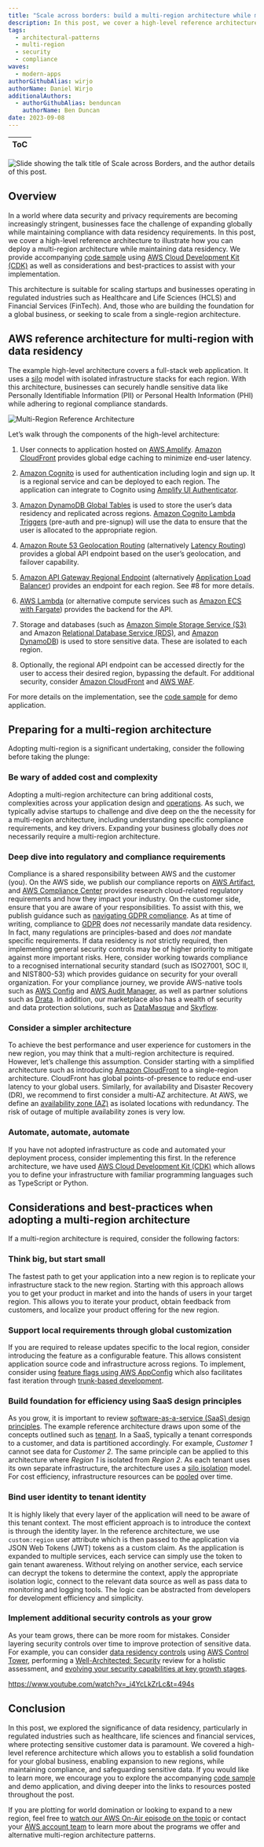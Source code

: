 ```yaml
---
title: "Scale across borders: build a multi-region architecture while maintaining data residency"
description: In this post, we cover a high-level reference architecture to illustrate how you can deploy a multi-region architecture while maintaining data residency. This architecture is suitable for scaling startups and businesses operating in regulated industries and, those who are building the foundation for a global business.
tags:
  - architectural-patterns
  - multi-region
  - security
  - compliance
waves:
  - modern-apps
authorGithubAlias: wirjo
authorName: Daniel Wirjo
additionalAuthors: 
  - authorGithubAlias: benduncan
    authorName: Ben Duncan
date: 2023-09-08
---
```


|ToC|
|---|

![Slide showing the talk title of Scale across Borders, and the author details of this post.](./images/cover.jpg)

## Overview

In a world where data security and privacy requirements are becoming increasingly stringent, businesses face the challenge of expanding globally while maintaining compliance with data residency requirements. In this post, we cover a high-level reference architecture to illustrate how you can deploy a multi-region architecture while maintaining data residency. We provide accompanying [code sample](https://github.com/aws-samples/multi-region-data-residency) using [AWS Cloud Development Kit (CDK)](https://aws.amazon.com/cdk/?sc_channel=el&sc_campaign=appswave&sc_content=scale-beyond-borders&sc_geo=mult&sc_country=mult&sc_outcome=acq) as well as considerations and best-practices to assist with your implementation.

This architecture is suitable for scaling startups and businesses operating in regulated industries such as Healthcare and Life Sciences (HCLS) and Financial Services (FinTech). And, those who are building the foundation for a global business, or seeking to scale from a single-region architecture.

## AWS reference architecture for multi-region with data residency

The example high-level architecture covers a full-stack web application. It uses a [silo](https://docs.aws.amazon.com/wellarchitected/latest/saas-lens/silo-pool-and-bridge-models.html?sc_channel=el&sc_campaign=appswave&sc_content=scale-beyond-borders&sc_geo=mult&sc_country=mult&sc_outcome=acq) model with isolated infrastructure stacks for each region. With this architecture, businesses can securely handle sensitive data like Personally Identifiable Information (PII) or Personal Health Information (PHI) while adhering to regional compliance standards.

![Multi-Region Reference Architecture](./images/multi-region-architecture.png)

Let’s walk through the components of the high-level architecture:

1. User connects to application hosted on [AWS Amplify](https://aws.amazon.com/amplify/?sc_channel=el&sc_campaign=appswave&sc_content=scale-beyond-borders&sc_geo=mult&sc_country=mult&sc_outcome=acq). [Amazon CloudFront](https://aws.amazon.com/cloudfront/?sc_channel=el&sc_campaign=appswave&sc_content=scale-beyond-borders&sc_geo=mult&sc_country=mult&sc_outcome=acq) provides global edge caching to minimize end-user latency.  

2. [Amazon Cognito](https://aws.amazon.com/cognito/?sc_channel=el&sc_campaign=appswave&sc_content=scale-beyond-borders&sc_geo=mult&sc_country=mult&sc_outcome=acq) is used for authentication including login and sign up. It is a regional service and can be deployed to each region. The application can integrate to Cognito using [Amplify UI Authenticator](https://ui.docs.amplify.aws/react/connected-components/authenticator?sc_channel=el&sc_campaign=appswave&sc_content=scale-beyond-borders&sc_geo=mult&sc_country=mult&sc_outcome=acq).  

3. [Amazon DynamoDB Global Tables](https://docs.aws.amazon.com/amazondynamodb/latest/developerguide/GlobalTables.html) is used to store the user’s data residency and replicated across regions. [Amazon Cognito Lambda Triggers](https://docs.aws.amazon.com/cognito/latest/developerguide/cognito-user-identity-pools-working-with-aws-lambda-triggers.html?sc_channel=el&sc_campaign=appswave&sc_content=scale-beyond-borders&sc_geo=mult&sc_country=mult&sc_outcome=acq) (pre-auth and pre-signup) will use the data to ensure that the user is allocated to the appropriate region.  

4. [Amazon Route 53 Geolocation Routing](https://docs.aws.amazon.com/Route53/latest/DeveloperGuide/routing-policy-geo.html?sc_channel=el&sc_campaign=appswave&sc_content=scale-beyond-borders&sc_geo=mult&sc_country=mult&sc_outcome=acq) (alternatively [Latency Routing](https://docs.aws.amazon.com/Route53/latest/DeveloperGuide/routing-policy-latency.html?sc_channel=el&sc_campaign=appswave&sc_content=scale-beyond-borders&sc_geo=mult&sc_country=mult&sc_outcome=acq)) provides a global API endpoint based on the user’s geolocation, and failover capability.  

5. [Amazon API Gateway Regional Endpoint](https://docs.aws.amazon.com/apigateway/latest/developerguide/api-gateway-api-endpoint-types.html#api-gateway-api-endpoint-types-regional?sc_channel=el&sc_campaign=appswave&sc_content=scale-beyond-borders&sc_geo=mult&sc_country=mult&sc_outcome=acq) (alternatively [Application Load Balancer](https://docs.aws.amazon.com/elasticloadbalancing/latest/application/introduction.html?sc_channel=el&sc_campaign=appswave&sc_content=scale-beyond-borders&sc_geo=mult&sc_country=mult&sc_outcome=acq)) provides an endpoint for each region. See #8 for more details.  

6. [AWS Lambda](https://aws.amazon.com/lambda/?sc_channel=el&sc_campaign=appswave&sc_content=scale-beyond-borders&sc_geo=mult&sc_country=mult&sc_outcome=acq) (or alternative compute services such as [Amazon ECS with Fargate](https://docs.aws.amazon.com/AmazonECS/latest/developerguide/AWS_Fargate.html?sc_channel=el&sc_campaign=appswave&sc_content=scale-beyond-borders&sc_geo=mult&sc_country=mult&sc_outcome=acq)) provides the backend for the API.  

7. Storage and databases (such as [Amazon Simple Storage Service (S3)](https://aws.amazon.com/s3/?sc_channel=el&sc_campaign=appswave&sc_content=scale-beyond-borders&sc_geo=mult&sc_country=mult&sc_outcome=acq) and Amazon [Relational Database Service (RDS)](https://aws.amazon.com/rds/?sc_channel=el&sc_campaign=appswave&sc_content=scale-beyond-borders&sc_geo=mult&sc_country=mult&sc_outcome=acq), and [Amazon DynamoDB](https://aws.amazon.com/dynamodb/?sc_channel=el&sc_campaign=appswave&sc_content=scale-beyond-borders&sc_geo=mult&sc_country=mult&sc_outcome=acq)) is used to store sensitive data. These are isolated to each region.  

8. Optionally, the regional API endpoint can be accessed directly for the user to access their desired region, bypassing the default. For additional security, consider [Amazon CloudFront](https://aws.amazon.com/cloudfront/?sc_channel=el&sc_campaign=appswave&sc_content=scale-beyond-borders&sc_geo=mult&sc_country=mult&sc_outcome=acq) and [AWS WAF](https://aws.amazon.com/waf/?sc_channel=el&sc_campaign=appswave&sc_content=scale-beyond-borders&sc_geo=mult&sc_country=mult&sc_outcome=acq).

For more details on the implementation, see the [code sample](https://github.com/aws-samples/multi-region-data-residency) for demo application.

## Preparing for a multi-region architecture

Adopting multi-region is a significant undertaking, consider the following before taking the plunge:

### Be wary of added cost and complexity

Adopting a multi-region architecture can bring additional costs, complexities across your application design and [operations](https://docs.aws.amazon.com/whitepapers/latest/aws-multi-region-fundamentals/multi-region-fundamental-4-operational-readiness.html?sc_channel=el&sc_campaign=appswave&sc_content=scale-beyond-borders&sc_geo=mult&sc_country=mult&sc_outcome=acq). As such, we typically advise startups to challenge and dive deep on the the necessity for a multi-region architecture, including understanding specific compliance requirements, and key drivers. Expanding your business globally does *not* necessarily  require a multi-region architecture.

### Deep dive into regulatory and compliance requirements

Compliance is a shared responsibility between AWS and the customer (you). On the AWS side, we publish our compliance reports on [AWS Artifact](https://aws.amazon.com/artifact/?sc_channel=el&sc_campaign=appswave&sc_content=scale-beyond-borders&sc_geo=mult&sc_country=mult&sc_outcome=acq), and [AWS Compliance Center](https://aws.amazon.com/financial-services/security-compliance/compliance-center/?sc_channel=el&sc_campaign=appswave&sc_content=scale-beyond-borders&sc_geo=mult&sc_country=mult&sc_outcome=acq) provides research cloud-related regulatory requirements and how they impact your industry. On the customer side, ensure that you are aware of your responsibilities. To assist with this, we publish guidance such as [navigating GDPR compliance](https://docs.aws.amazon.com/whitepapers/latest/navigating-gdpr-compliance/welcome.html?sc_channel=el&sc_campaign=appswave&sc_content=scale-beyond-borders&sc_geo=mult&sc_country=mult&sc_outcome=acq). As at time of writing, compliance to [GDPR](https://aws.amazon.com/compliance/gdpr-center/?sc_channel=el&sc_campaign=appswave&sc_content=scale-beyond-borders&sc_geo=mult&sc_country=mult&sc_outcome=acq) does *not* necessarily mandate data residency. In fact, many regulations are principles-based and does *not* mandate specific requirements. If data residency is *not* strictly required, then implementing general security controls may be of higher priority to mitigate against more important risks. Here, consider working towards compliance to a recognised international security standard (such as ISO27001, SOC II, and NIST800-53) which provides guidance on security for your overall organization. For your compliance journey, we provide AWS-native tools such as [AWS Config](https://aws.amazon.com/config/?sc_channel=el&sc_campaign=appswave&sc_content=scale-beyond-borders&sc_geo=mult&sc_country=mult&sc_outcome=acq) and [AWS Audit Manager](https://aws.amazon.com/audit-manager/?sc_channel=el&sc_campaign=appswave&sc_content=scale-beyond-borders&sc_geo=mult&sc_country=mult&sc_outcome=acq), as well as partner solutions such as [Drata](https://aws.amazon.com/marketplace/seller-profile?id=f717f717-faab-4726-bb7f-b09cbac8508c?sc_channel=el&sc_campaign=appswave&sc_content=scale-beyond-borders&sc_geo=mult&sc_country=mult&sc_outcome=acq). In addition, our marketplace also has a wealth of security and data protection solutions, such as [DataMasque](https://aws.amazon.com/marketplace/seller-profile?id=2f3af275-ed6c-43dd-8463-cf52d94fc354?sc_channel=el&sc_campaign=appswave&sc_content=scale-beyond-borders&sc_geo=mult&sc_country=mult&sc_outcome=acq) and [Skyflow](https://aws.amazon.com/marketplace/pp/prodview-zysz3tjic76qg?sr=0-1&ref_=beagle&applicationId=AWSMPContessa?sc_channel=el&sc_campaign=appswave&sc_content=scale-beyond-borders&sc_geo=mult&sc_country=mult&sc_outcome=acq). 

### Consider a simpler architecture

To achieve the best performance and user experience for customers in the new region, you may think that a multi-region architecture is required. However, let’s challenge this assumption. Consider starting with a simplified architecture such as introducing [Amazon CloudFront](https://aws.amazon.com/cloudfront/?sc_channel=el&sc_campaign=appswave&sc_content=scale-beyond-borders&sc_geo=mult&sc_country=mult&sc_outcome=acq) to a single-region architecture. CloudFront has global points-of-presence to reduce end-user latency to your global users. Similarly, for availability and Disaster Recovery (DR), we recommend to first consider a multi-AZ architecture. At AWS, we define an [availability zone (AZ)](https://docs.aws.amazon.com/AWSEC2/latest/UserGuide/using-regions-availability-zones.html?sc_channel=el&sc_campaign=appswave&sc_content=scale-beyond-borders&sc_geo=mult&sc_country=mult&sc_outcome=acq) as isolated locations with redundancy. The risk of outage of multiple availability zones is very low.

### Automate, automate, automate

If you have not adopted infrastructure as code and automated your deployment process, consider implementing this first. In the reference architecture, we have used [AWS Cloud Development Kit (CDK)](https://aws.amazon.com/cdk/?sc_channel=el&sc_campaign=appswave&sc_content=scale-beyond-borders&sc_geo=mult&sc_country=mult&sc_outcome=acq) which allows you to define your infrastructure with familiar programming languages such as TypeScript or Python.

## Considerations and best-practices when adopting a multi-region architecture

If a multi-region architecture is required, consider the following factors:

### Think big, but start small

The fastest path to get your application into a new region is to replicate your infrastructure stack to the new region. Starting with this approach allows you to get your product in market and into the hands of users in your target region. This allows you to iterate your product,  obtain feedback from customers, and localize your product offering for the new region.

### Support local requirements through global customization

If you are required to release updates specific to the local region, consider introducing the feature as a configurable feature. This allows consistent application source code and infrastructure across regions. To implement, consider using [feature flags using AWS AppConfig](https://aws.amazon.com/blogs/mt/using-aws-appconfig-feature-flags/?sc_channel=el&sc_campaign=appswave&sc_content=scale-beyond-borders&sc_geo=mult&sc_country=mult&sc_outcome=acq) which also facilitates fast iteration through [trunk-based development](https://aws.amazon.com/builders-library/cicd-pipeline/?sc_channel=el&sc_campaign=appswave&sc_content=scale-beyond-borders&sc_geo=mult&sc_country=mult&sc_outcome=acq).

### Build foundation for efficiency using SaaS design principles

As you grow, it is important to review [software-as-a-service (SaaS) design principles](https://docs.aws.amazon.com/wellarchitected/latest/saas-lens/general-design-principles.html?sc_channel=el&sc_campaign=appswave&sc_content=scale-beyond-borders&sc_geo=mult&sc_country=mult&sc_outcome=acq). The example reference architecture draws upon some of the concepts outlined such as [tenant](https://docs.aws.amazon.com/wellarchitected/latest/saas-lens/tenant.html?sc_channel=el&sc_campaign=appswave&sc_content=scale-beyond-borders&sc_geo=mult&sc_country=mult&sc_outcome=acq). In a SaaS, typically a tenant corresponds to a customer, and data is partitioned accordingly. For example, *Customer 1* cannot see data for *Customer 2*. The same principle can be applied to this architecture where *Region 1* is isolated from *Region 2*. As each tenant uses its own separate infrastructure, the architecture uses a [silo isolation](https://docs.aws.amazon.com/wellarchitected/latest/saas-lens/silo-isolation.html?sc_channel=el&sc_campaign=appswave&sc_content=scale-beyond-borders&sc_geo=mult&sc_country=mult&sc_outcome=acq) model. For cost efficiency, infrastructure resources can be [pooled](https://docs.aws.amazon.com/wellarchitected/latest/saas-lens/pool-isolation.html?sc_channel=el&sc_campaign=appswave&sc_content=scale-beyond-borders&sc_geo=mult&sc_country=mult&sc_outcome=acq) over time.

### Bind user identity to tenant identity

It is highly likely that every layer of the application will need to be aware of this tenant context. The most efficient approach is to introduce the context is through the identity layer. In the reference architecture, we use `custom:region` user attribute which is then passed to the application via JSON Web Tokens (JWT) tokens as a custom claim. As the application is expanded to multiple services, each service can simply use the token to gain tenant awareness. Without relying on another service, each service can decrypt the tokens to determine the context, apply the appropriate isolation logic, connect to the relevant data source as well as pass data to monitoring and logging tools. The logic can be abstracted from developers for development efficiency and simplicity.

### Implement additional security controls as your grow

As your team grows, there can be more room for mistakes. Consider layering security controls over time to improve protection of sensitive data. For example, you can consider [data residency controls](https://docs.aws.amazon.com/controltower/latest/userguide/data-residency-controls.html?sc_channel=el&sc_campaign=appswave&sc_content=scale-beyond-borders&sc_geo=mult&sc_country=mult&sc_outcome=acq) using [AWS Control Tower](https://aws.amazon.com/controltower/?sc_channel=el&sc_campaign=appswave&sc_content=scale-beyond-borders&sc_geo=mult&sc_country=mult&sc_outcome=acq), performing a [Well-Architected: Security](https://docs.aws.amazon.com/wellarchitected/latest/security-pillar/welcome.html?sc_channel=el&sc_campaign=appswave&sc_content=scale-beyond-borders&sc_geo=mult&sc_country=mult&sc_outcome=acq) review for a holistic assessment, and [evolving your security capabilities at key growth stages](https://www.youtube.com/watch?v=_i4YcLkZrLc&t=494s).

https://www.youtube.com/watch?v=_i4YcLkZrLc&t=494s

## Conclusion

In this post, we explored the significance of data residency, particularly in regulated industries such as healthcare, life sciences and financial services, where protecting sensitive customer data is paramount. We covered a high-level reference architecture which allows you to establish a solid foundation for your global business, enabling expansion to new regions, while maintaining compliance, and safeguarding sensitive data. If you would like to learn more, we encourage you to explore the accompanying [code sample](https://github.com/aws-samples/multi-region-data-residency) and demo application, and diving deeper into the links to resources posted throughout the post.

If you are plotting for world domination or looking to expand to a new region, feel free to [watch our AWS On-Air episode on the topic](https://www.linkedin.com/video/live/urn:li:ugcPost:7076967107715870720/) or contact your [AWS account team](https://aws.amazon.com/blogs/startups/meet-your-aws-account-team/?sc_channel=el&sc_campaign=appswave&sc_content=scale-beyond-borders&sc_geo=mult&sc_country=mult&sc_outcome=acq) to learn more about the programs we offer and alternative multi-region architecture patterns.